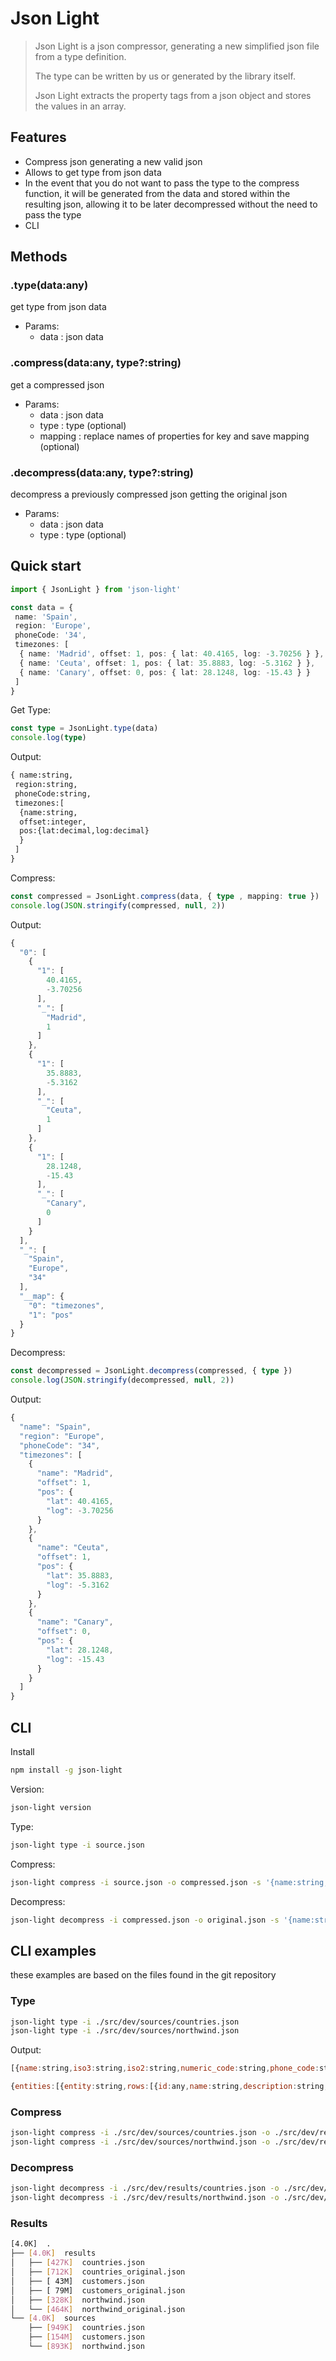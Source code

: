 # Json Light

>Json Light is a json compressor, generating a new simplified json file from a type definition.
>
>The type can be written by us or generated by the library itself.
>
>Json Light extracts the property tags from a json object and stores the values in an array.
>

## Features

- Compress json generating a new valid json
- Allows to get type from json data
- In the event that you do not want to pass the type to the compress function, it will be generated from the data and stored within the resulting json, allowing it to be later decompressed without the need to pass the type
- CLI

## Methods

### .type(data:any)

get type from json data

- Params:
  - data : json data

### .compress(data:any, type?:string)

get a compressed json

- Params:
  - data : json data
  - type : type (optional)
  - mapping : replace names of properties for key and save mapping (optional)

### .decompress(data:any, type?:string)

decompress a previously compressed json getting the original json

- Params:
  - data : json data
  - type : type (optional)

## Quick start

```typescript
import { JsonLight } from 'json-light'

const data = {
 name: 'Spain',
 region: 'Europe',
 phoneCode: '34',
 timezones: [
  { name: 'Madrid', offset: 1, pos: { lat: 40.4165, log: -3.70256 } },
  { name: 'Ceuta', offset: 1, pos: { lat: 35.8883, log: -5.3162 } },
  { name: 'Canary', offset: 0, pos: { lat: 28.1248, log: -15.43 } }
 ]
}
```

Get Type:

```typescript
const type = JsonLight.type(data)
console.log(type)
```

Output:

```txt
{ name:string,
 region:string,
 phoneCode:string,
 timezones:[
  {name:string,
  offset:integer,
  pos:{lat:decimal,log:decimal}
  }
 ]
}
```

Compress:

```typescript
const compressed = JsonLight.compress(data, { type , mapping: true })
console.log(JSON.stringify(compressed, null, 2))
```

Output:

```javascript
{
  "0": [
    {
      "1": [
        40.4165,
        -3.70256
      ],
      "_": [
        "Madrid",
        1
      ]
    },
    {
      "1": [
        35.8883,
        -5.3162
      ],
      "_": [
        "Ceuta",
        1
      ]
    },
    {
      "1": [
        28.1248,
        -15.43
      ],
      "_": [
        "Canary",
        0
      ]
    }
  ],
  "_": [
    "Spain",
    "Europe",
    "34"
  ],
  "__map": {
    "0": "timezones",
    "1": "pos"
  }
}
```

Decompress:

```typescript
const decompressed = JsonLight.decompress(compressed, { type })
console.log(JSON.stringify(decompressed, null, 2))
```

Output:

```javascript
{
  "name": "Spain",
  "region": "Europe",
  "phoneCode": "34",
  "timezones": [
    {
      "name": "Madrid",
      "offset": 1,
      "pos": {
        "lat": 40.4165,
        "log": -3.70256
      }
    },
    {
      "name": "Ceuta",
      "offset": 1,
      "pos": {
        "lat": 35.8883,
        "log": -5.3162
      }
    },
    {
      "name": "Canary",
      "offset": 0,
      "pos": {
        "lat": 28.1248,
        "log": -15.43
      }
    }
  ]
}
```

## CLI

Install

```sh
npm install -g json-light 
```

Version:

```sh
json-light version
```

Type:

```sh
json-light type -i source.json
```

Compress:

```sh
json-light compress -i source.json -o compressed.json -s '{name:string,region:string,phoneCode:string,timezones:[{name:string,offset:integer,pos:{lat:decimal,log:decimal}}]}' 
```

Decompress:

```sh
json-light decompress -i compressed.json -o original.json -s '{name:string,region:string,phoneCode:string,timezones:[{name:string,offset:integer,pos:{lat:decimal,log:decimal}}]}' 
```

## CLI examples

these examples are based on the files found in the git repository

### Type

```sh
json-light type -i ./src/dev/sources/countries.json
json-light type -i ./src/dev/sources/northwind.json
```

Output:

```javascript
[{name:string,iso3:string,iso2:string,numeric_code:string,phone_code:string,capital:string,currency:string,currency_symbol:string,tld:string,native:string,region:string,subregion:string,timezones:[{zoneName:string,gmtOffset:integer,gmtOffsetName:string,abbreviation:string,tzName:string}],translations:{kr:string,br:string,pt:string,nl:string,hr:string,fa:string,de:string,es:string,fr:string,ja:string,it:string,cn:string},latitude:string,longitude:string,emoji:string,emojiU:string,states:[{id:integer,name:string,state_code:string,latitude:string,longitude:string,type:string}]}]

{entities:[{entity:string,rows:[{id:any,name:string,description:string,contact:string,phone:string,address:string,city:string,region:string,postalCode:string,country:string,lastName:string,firstName:string,title:string,titleOfCourtesy:string,birthDate:string,hireDate:string,reportsToId:integer,homepage:string,supplierId:integer,categoryId:integer,quantity:string,price:decimal,inStock:integer,onOrder:integer,reorderLevel:integer,discontinued:boolean,customerId:string,employeeId:integer,orderDate:string,requiredDate:string,shippedDate:string,shipViaId:integer,freight:decimal,details:[{orderId:integer,productId:integer,unitPrice:decimal,quantity:integer,discount:integer}]}]}]}
```

### Compress

```sh
json-light compress -i ./src/dev/sources/countries.json -o ./src/dev/results/countries.json -m
json-light compress -i ./src/dev/sources/northwind.json -o ./src/dev/results/northwind.json -m
```

### Decompress

```sh
json-light decompress -i ./src/dev/results/countries.json -o ./src/dev/results/countries_original.json
json-light decompress -i ./src/dev/results/northwind.json -o ./src/dev/results/northwind_original.json


```

### Results

```sh
[4.0K]  .
├── [4.0K]  results
│   ├── [427K]  countries.json
│   ├── [712K]  countries_original.json
│   ├── [ 43M]  customers.json
│   ├── [ 79M]  customers_original.json
│   ├── [328K]  northwind.json
│   └── [464K]  northwind_original.json
└── [4.0K]  sources
    ├── [949K]  countries.json
    ├── [154M]  customers.json
    └── [893K]  northwind.json
```
